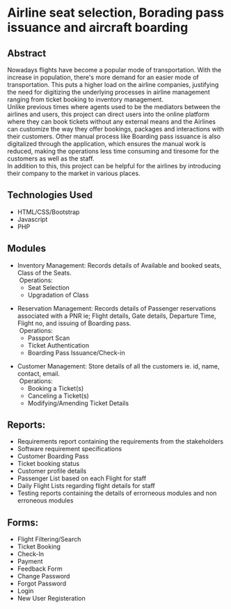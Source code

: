 # Airline seat selection, Borading pass issuance and aircraft boarding
## Abstract

Nowadays flights have become a popular mode of transportation. With the increase in population, there's more demand for an easier mode of transportation. This puts a higher load on the airline companies, justifying the need for digitizing the underlying processes in airline management ranging from ticket booking to  inventory management. </br>
         Unlike previous times where agents used to be the mediators between the airlines and users, this project can direct users into the online platform where they can book tickets without any external means and the Airlines can customize the way they offer bookings, packages and interactions with their customers. Other manual process like Boarding pass issuance is also digitalized through the application, which ensures the manual work is reduced, making the operations less time consuming and tiresome for the customers as well as the staff. </br>
         In addition to this, this project can be helpful for the airlines by introducing their company to the market in various places. </br>
	 
## Technologies Used

<ul>
  <li>
    HTML/CSS/Bootstrap
    </li>
  <li>
    Javascript
    </li>
  <li>
    PHP
  </li>
  </ul>
<h2>Modules</h2>
<ul>
   <li>Inventory Management: Records details of Available and booked seats, Class of the Seats.</br>
  &nbsp;Operations: 
  <ul>
         <li>
	Seat Selection
         </li>
         <li>
	Upgradation of Class
         </li>         
</li>
</ul>
</li></ul>
<ul>
         <li>Reservation Management: Records details of Passenger reservations associated with a PNR ie; Flight details, Gate details, Departure Time, Flight no, and issuing of Boarding pass.</br>
&nbsp;Operations:
         <ul>
         <li>         
	Passport Scan</li>
	<li>Ticket Authentication</li>
	<li>Boarding Pass Issuance/Check-in</li>
          </ul>        
</ul></li>
<ul>
<li>         
Customer Management: Store details of all the customers ie. id, name, contact, email.</br>
&nbsp;Operations: 
<ul><li>	Booking a Ticket(s)</li>
<li>	Canceling a Ticket(s)</li>
<li>	Modifying/Amending Ticket Details</li>
       </ul>  </li>
</ul>

## Reports:
<ul>
	<li>Requirements report containing the requirements from the stakeholders</li>
	<li>Software requirement specifications</li>
	<li>Customer Boarding Pass</li>
	<li>Ticket booking status</li>
	<li>Customer profile details</li>
	<li>Passenger List based on each Flight for staff</li>
	<li>Daily Flight Lists regarding flight details for staff</li>
	<li>Testing reports containing the details of errorneous modules and non erroneous modules </li>
	
</ul>

## Forms:

<ul>
	<li>Flight Filtering/Search</li>
	<li>Ticket Booking</li>
	<li>Check-In</li>
	<li>Payment</li>
	<li>Feedback Form</li>
	<li>Change Password</li>
	<li>Forgot Password</li>
	<li>Login</li>
	<li>New User Registeration</li>
	
</ul>
